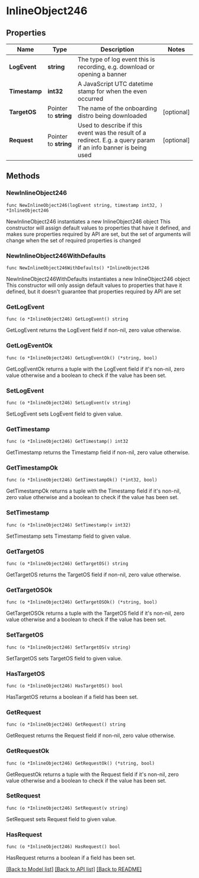 # InlineObject246

## Properties

Name | Type | Description | Notes
------------ | ------------- | ------------- | -------------
**LogEvent** | **string** | The type of log event this is recording, e.g. download or opening a banner | 
**Timestamp** | **int32** | A JavaScript UTC datetime stamp for when the even occurred | 
**TargetOS** | Pointer to **string** | The name of the onboarding distro being downloaded | [optional] 
**Request** | Pointer to **string** | Used to describe if this event was the result of a redirect. E.g. a query param if an info banner is being used | [optional] 

## Methods

### NewInlineObject246

`func NewInlineObject246(logEvent string, timestamp int32, ) *InlineObject246`

NewInlineObject246 instantiates a new InlineObject246 object
This constructor will assign default values to properties that have it defined,
and makes sure properties required by API are set, but the set of arguments
will change when the set of required properties is changed

### NewInlineObject246WithDefaults

`func NewInlineObject246WithDefaults() *InlineObject246`

NewInlineObject246WithDefaults instantiates a new InlineObject246 object
This constructor will only assign default values to properties that have it defined,
but it doesn't guarantee that properties required by API are set

### GetLogEvent

`func (o *InlineObject246) GetLogEvent() string`

GetLogEvent returns the LogEvent field if non-nil, zero value otherwise.

### GetLogEventOk

`func (o *InlineObject246) GetLogEventOk() (*string, bool)`

GetLogEventOk returns a tuple with the LogEvent field if it's non-nil, zero value otherwise
and a boolean to check if the value has been set.

### SetLogEvent

`func (o *InlineObject246) SetLogEvent(v string)`

SetLogEvent sets LogEvent field to given value.


### GetTimestamp

`func (o *InlineObject246) GetTimestamp() int32`

GetTimestamp returns the Timestamp field if non-nil, zero value otherwise.

### GetTimestampOk

`func (o *InlineObject246) GetTimestampOk() (*int32, bool)`

GetTimestampOk returns a tuple with the Timestamp field if it's non-nil, zero value otherwise
and a boolean to check if the value has been set.

### SetTimestamp

`func (o *InlineObject246) SetTimestamp(v int32)`

SetTimestamp sets Timestamp field to given value.


### GetTargetOS

`func (o *InlineObject246) GetTargetOS() string`

GetTargetOS returns the TargetOS field if non-nil, zero value otherwise.

### GetTargetOSOk

`func (o *InlineObject246) GetTargetOSOk() (*string, bool)`

GetTargetOSOk returns a tuple with the TargetOS field if it's non-nil, zero value otherwise
and a boolean to check if the value has been set.

### SetTargetOS

`func (o *InlineObject246) SetTargetOS(v string)`

SetTargetOS sets TargetOS field to given value.

### HasTargetOS

`func (o *InlineObject246) HasTargetOS() bool`

HasTargetOS returns a boolean if a field has been set.

### GetRequest

`func (o *InlineObject246) GetRequest() string`

GetRequest returns the Request field if non-nil, zero value otherwise.

### GetRequestOk

`func (o *InlineObject246) GetRequestOk() (*string, bool)`

GetRequestOk returns a tuple with the Request field if it's non-nil, zero value otherwise
and a boolean to check if the value has been set.

### SetRequest

`func (o *InlineObject246) SetRequest(v string)`

SetRequest sets Request field to given value.

### HasRequest

`func (o *InlineObject246) HasRequest() bool`

HasRequest returns a boolean if a field has been set.


[[Back to Model list]](../README.md#documentation-for-models) [[Back to API list]](../README.md#documentation-for-api-endpoints) [[Back to README]](../README.md)


